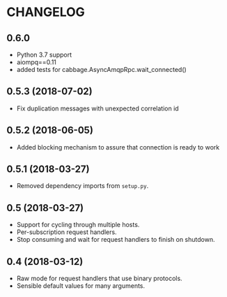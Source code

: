 CHANGELOG
=========

0.6.0
-----

- Python 3.7 support
- aiompq==0.11
- added tests for cabbage.AsyncAmqpRpc.wait_connected()

0.5.3 (2018-07-02)
------------------

- Fix duplication messages with unexpected correlation id  

0.5.2 (2018-06-05)
------------------

- Added blocking mechanism to assure that connection is ready to work

0.5.1 (2018-03-27)
------------------

- Removed dependency imports from `setup.py`.

0.5 (2018-03-27)
----------------

- Support for cycling through multiple hosts.
- Per-subscription request handlers.
- Stop consuming and wait for request handlers to finish on shutdown.

0.4 (2018-03-12)
----------------

- Raw mode for request handlers that use binary protocols.
- Sensible default values for many arguments.
